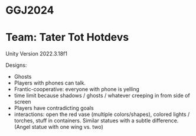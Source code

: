 # GGJ2024

<h1>Team: Tater Tot Hotdevs</h1>

Unity Version 2022.3.18f1

Designs:
* Ghosts
* Players with phones can talk.
* Frantic-cooperative: everyone with phone is yelling
* time limit because shadows / ghosts / whatever creeping in from side of screen
* Players have contradicting goals
* interactions: open the red vase (multiple colors/shapes), colored lights / torches, stuff in containers. Similar statues with a subtle difference. (Angel statue with one wing vs. two)
